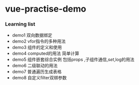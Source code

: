 # vue-practise-demo

### Learning list
* demo1 双向数据绑定
* demo2 vfor指令的多种用法
* demo3 组件的定义和使用
* demo4 computed的用法 简单计算
* demo5 组件嵌套综合实例 包括props ,子组件通信,$set,$log的用法
* demo6 二级联动的用法
* demo7 普通遍历生成表格
* demo8 自定义filter双绑参数